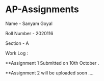 # AP-Assignments

Name - Sanyam Goyal

Roll Number - 2020116

Section - A

Work Log :

**Assignment 1 Submitted on 10th October .

**Assignment 2 will be uploaded soon ....
